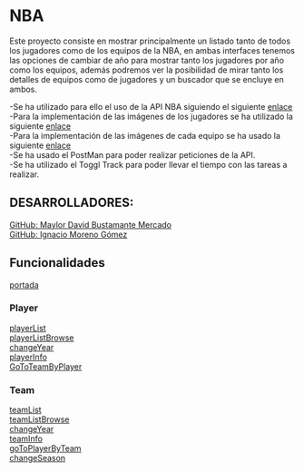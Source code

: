 # NBA

Este proyecto consiste en mostrar principalmente un listado tanto de todos los jugadores como de los equipos de la NBA, en ambas interfaces tenemos las opciones de cambiar de año para mostrar tanto los jugadores por año como los equipos, además podremos ver la posibilidad de mirar tanto los detalles de equipos como de jugadores y un buscador que se encluye en ambos.

-Se ha utilizado para ello el uso de la API NBA siguiendo el siguiente [enlace](https://github.com/kshvmdn/nba.js/blob/master/docs/api/DATA.md)<br>
-Para la implementación de las imágenes de los jugadores se ha utilizado la siguiente [enlace](https://ak-static.cms.nba.com/wp-content/uploads/headshots/nba/latest/260x190/1629630.png)<br>
-Para la implementación de las imágenes de cada equipo se ha usado la siguiente [enlace](https://cdn.nba.com/logos/nba/1610612749/global/L/logo.svg)<br>
-Se ha usado el PostMan para poder realizar peticiones de la API.<br>
-Se ha utilizado el Toggl Track para poder llevar el tiempo con las tareas a realizar.

## DESARROLLADORES:

[GitHub: Maylor David Bustamante Mercado](https://github.com/MaylorSr)<br>
[GitHub: Ignacio Moreno Gómez](https://github.com/illoquehambre)

## Funcionalidades

[portada](./src/app/img/portada.png)

### Player

[playerList](https://github.com/illoquehambre/NBA_Project/tree/main/NBA/src/app/img/playerList.png)<br>
[playerListBrowse](https://github.com/illoquehambre/NBA_Project/tree/main/NBA/src/app/img/playerListBrowse.png)<br>
[changeYear](https://github.com/illoquehambre/NBA_Project/tree/main/NBA/src/app/img/changeYear.png)<br>
[playerInfo](https://github.com/illoquehambre/NBA_Project/tree/main/NBA/src/app/img/playerInfo.png)<br>
[GoToTeamByPlayer](https://github.com/illoquehambre/NBA_Project/tree/main/NBA/src/app/img/goToTeam.png)

### Team

[teamList](https://github.com/illoquehambre/NBA_Project/tree/main/NBA/src/app/img/teamList.png)<br>
[teamListBrowse](https://github.com/illoquehambre/NBA_Project/tree/main/NBA/src/app/img/browseTeam.png)<br>
[changeYear](https://github.com/illoquehambre/NBA_Project/tree/main/NBA/src/app/img/changeYearTeam.png)<br>
[teamInfo](https://github.com/illoquehambre/NBA_Project/tree/main/NBA/src/app/img/teamInfo.png)<br>
[goToPlayerByTeam](https://github.com/illoquehambre/NBA_Project/tree/main/NBA/src/app/img/goToPlayer.png)<br>
[changeSeason](https://github.com/illoquehambre/NBA_Project/tree/main/NBA/src/app/img/season.png)
